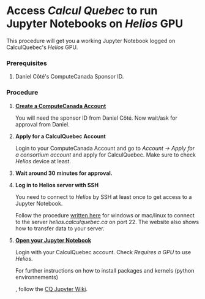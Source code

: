 # Access *Calcul Quebec* to run Jupyter Notebooks on *Helios* GPU

This procedure will get you a working Jupyter Notebook logged on CalculQuebec's *Helios* GPU.

 

### Prerequisites

1. Daniel Côté's ComputeCanada Sponsor ID. 

 

### Procedure

1. [**Create a ComputeCanada Account**](https://ccdb.computecanada.ca/account_application)

   You will need the sponsor ID from Daniel Côté. Now wait/ask for approval from Daniel. 

2. **Apply for a CalculQuebec Account** 

   Login to your ComputeCanada Account and go to *Account -> Apply for a consortium account* and apply for CalculQuebec. Make sure to check *Helios* device at least. 

3. **Wait around 30 minutes for approval.**

4. **Log in to Helios server with SSH**

   You need to connect to *Helios* by SSH at least once to get access to a Jupyter Notebook. 

   Follow the procedure [written here](https://wiki.calculquebec.ca/w/Se_connecter_et_transf%C3%A9rer_des_fichiers/en) for windows or mac/linux to connect to the server *helios.calculquebec.ca* on port 22. The website also shows how to transfer data to your server. 

5. [**Open your Jupyter Notebook**](https://jupyter.calculquebec.ca/hub/home)

   Login with your CalculQuebec account. Check *Requires a GPU* to use *Helios*. 

   For further instructions on how to install packages and kernels (python environnements)
   
   [^1]: Make sure you add the desired module (or python version) on the software tab in the jupyter notebook before following the instructions on how to add a new kernel. 
   
   , follow the [CQ Jupyter Wiki](https://wiki.calculquebec.ca/w/JupyterHub). 
